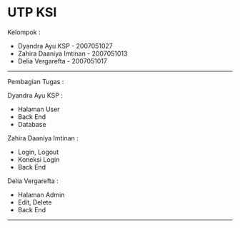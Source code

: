 # UTP KSI

Kelompok :

- Dyandra Ayu KSP - 2007051027
- Zahira Daaniya Imtinan - 2007051013
- Delia Vergarefta - 2007051017

-------------------------------------------

Pembagian Tugas :

Dyandra Ayu KSP :
- Halaman User
- Back End
- Database

 Zahira Daaniya Imtinan :
- Login, Logout
- Koneksi Login
- Back End

Delia Vergarefta :
- Halaman Admin
- Edit, Delete
- Back End

-------------------------------------------

